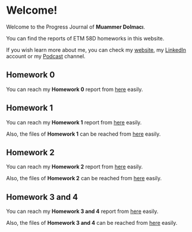# Welcome!

Welcome to the Progress Journal of **Muammer Dolmacı**.

You can find the reports of ETM 58D homeworks in this website.

If you wish learn more about me, you can check my [website](https://mdolmaci.com), my [LinkedIn](https://linkedin.com/in/mdolmaci) account or my [Podcast](https://ceyreksaat.com) channel. 

## Homework 0

You can reach my **Homework 0** report from [here](files/hw0.html) easily.

## Homework 1

You can reach my **Homework 1** report from [here](files/hw1.html) easily.

Also, the files of **Homework 1** can be reached from [here](codes/hw1) easily.

## Homework 2

You can reach my **Homework 2** report from [here](files/hw2.html) easily.

Also, the files of **Homework 2** can be reached from [here](codes/hw2) easily.

## Homework 3 and 4

You can reach my **Homework 3 and 4** report from [here](files/hw3hw4.html) easily.

Also, the files of **Homework 3 and 4** can be reached from [here](codes/hw3hw4) easily.